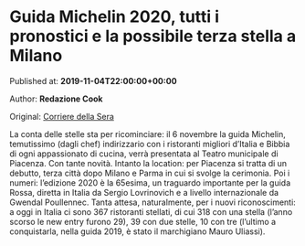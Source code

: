 
# Guida Michelin 2020, tutti i pronostici e la possibile terza stella a Milano

Published at: **2019-11-04T22:00:00+00:00**

Author: **Redazione Cook**

Original: [Corriere della Sera](https://cucina.corriere.it/notizie/cards/guida-michelin-2020-tutti-pronostici-possibile-terza-stella-milano/edizione-2020-numeri-l-attesa_principale.shtml)

La conta delle stelle sta per ricominciare: il 6 novembre la guida Michelin, temutissimo (dagli chef) indirizzario con i ristoranti migliori d’Italia e Bibbia di ogni appassionato di cucina, verrà presentata al Teatro municipale di Piacenza. Con tante novità. Intanto la location: per Piacenza si tratta di un debutto, terza città dopo Milano e Parma in cui si svolge la cerimonia. Poi i numeri: l’edizione 2020 è la 65esima, un traguardo importante per la guida Rossa, diretta in Italia da Sergio Lovrinovich e a livello internazionale da Gwendal Poullennec. Tanta attesa, naturalmente, per i nuovi riconoscimenti: a oggi in Italia ci sono 367 ristoranti stellati, di cui 318 con una stella (l’anno scorso le new entry furono 29), 39 con due stelle, 10 con tre (l’ultimo a conquistarla, nella guida 2019, è stato il marchigiano Mauro Uliassi).
